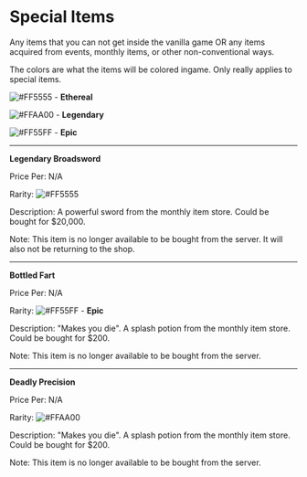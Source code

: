 # Special Items
Any items that you can not get inside the vanilla game OR any items acquired from events, monthly items, or other non-conventional ways.


The colors are what the items will be colored ingame. Only really applies to special items.

![#FF5555](https://placehold.it/15/FF5555/000000?text=+) - **Ethereal**


![#FFAA00](https://placehold.it/15/FFAA00/000000?text=+) - **Legendary**


![#FF55FF](https://placehold.it/15/FF55FF/000000?text=+) - **Epic**


___
**Legendary Broadsword** 

Price Per: N/A

Rarity: ![#FF5555](https://placehold.it/15/FF5555/000000?text=+)

Description: A powerful sword from the monthly item store. Could be bought for $20,000.

Note: This item is no longer available to be bought from the server. It will also not be returning to the shop.
___
**Bottled Fart** 

Price Per: N/A

Rarity: ![#FF55FF](https://placehold.it/15/FF55FF/000000?text=+) - **Epic**

Description: "Makes you die". A splash potion from the monthly item store. Could be bought for $200.

Note: This item is no longer available to be bought from the server.
___
**Deadly Precision** 

Price Per: N/A

Rarity: ![#FFAA00](https://placehold.it/15/FFAA00/000000?text=+)

Description: "Makes you die". A splash potion from the monthly item store. Could be bought for $200.

Note: This item is no longer available to be bought from the server.
